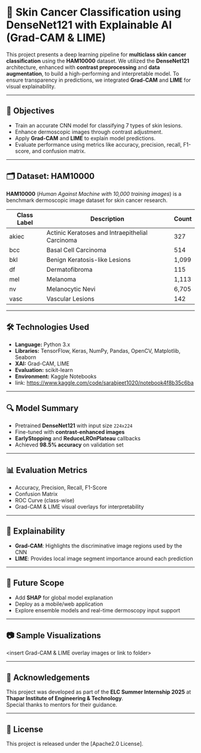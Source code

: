 # 🧠 Skin Cancer Classification using DenseNet121 with Explainable AI (Grad-CAM & LIME)

This project presents a deep learning pipeline for **multiclass skin cancer classification** using the **HAM10000** dataset. We utilized the **DenseNet121** architecture, enhanced with **contrast preprocessing** and **data augmentation**, to build a high-performing and interpretable model. To ensure transparency in predictions, we integrated **Grad-CAM** and **LIME** for visual explainability.

---

## 📌 Objectives
- Train an accurate CNN model for classifying 7 types of skin lesions.
- Enhance dermoscopic images through contrast adjustment.
- Apply **Grad-CAM** and **LIME** to explain model predictions.
- Evaluate performance using metrics like accuracy, precision, recall, F1-score, and confusion matrix.

---

## 🗂 Dataset: HAM10000
**HAM10000** (*Human Against Machine with 10,000 training images*) is a benchmark dermoscopic image dataset for skin cancer research.

| **Class Label** | **Description**                                      | **Count** |
|-----------------|------------------------------------------------------|-----------|
| akiec           | Actinic Keratoses and Intraepithelial Carcinoma      | 327       |
| bcc             | Basal Cell Carcinoma                                 | 514       |
| bkl             | Benign Keratosis-like Lesions                        | 1,099     |
| df              | Dermatofibroma                                       | 115       |
| mel             | Melanoma                                             | 1,113     |
| nv              | Melanocytic Nevi                                     | 6,705     |
| vasc            | Vascular Lesions                                     | 142       |

---

## 🛠️ Technologies Used
- **Language:** Python 3.x  
- **Libraries:** TensorFlow, Keras, NumPy, Pandas, OpenCV, Matplotlib, Seaborn  
- **XAI:** Grad-CAM, LIME  
- **Evaluation:** scikit-learn  
- **Environment:** Kaggle Notebooks
- link: https://www.kaggle.com/code/sarabjeet1020/notebook4f8b35c6ba

---

## 🔍 Model Summary
- Pretrained **DenseNet121** with input size `224x224`
- Fine-tuned with **contrast-enhanced images**
- **EarlyStopping** and **ReduceLROnPlateau** callbacks
- Achieved **98.5% accuracy** on validation set

---

## 📊 Evaluation Metrics
- Accuracy, Precision, Recall, F1-Score
- Confusion Matrix
- ROC Curve (class-wise)
- Grad-CAM & LIME visual overlays for interpretability

---

## 🔬 Explainability
- **Grad-CAM**: Highlights the discriminative image regions used by the CNN
- **LIME**: Provides local image segment importance around each prediction  


---

## 🔭 Future Scope
- Add **SHAP** for global model explanation
- Deploy as a mobile/web application
- Explore ensemble models and real-time dermoscopy input support

---

## 📷 Sample Visualizations

<insert Grad-CAM & LIME overlay images or link to folder>

---

## 🤝 Acknowledgements
This project was developed as part of the **ELC Summer Internship 2025** at **Thapar Institute of Engineering & Technology**.  
Special thanks to mentors for their guidance.

---

## 📌 License
This project is released under the [Apache2.0 License].
